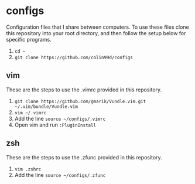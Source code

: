 # configs
Configuration files that I share between computers. To use these files clone this repository into your root directory, and then follow the setup below for specific programs.
1. `cd ~`
1. `git clone https://github.com/colin99d/configs`

## vim
These are the steps to use the .vimrc provided in this repository.
1. `git clone https://github.com/gmarik/Vundle.vim.git ~/.vim/bundle/Vundle.vim`
1. `vim ~/.vimrc`
1. Add the line `source ~/configs/.vimrc`
1. Open vim and run `:PluginInstall`

## zsh
These are the steps to use the .zfunc provided in this repository.

1. `vim .zshrc`
1. Add the line `source ~/configs/.zfunc`
